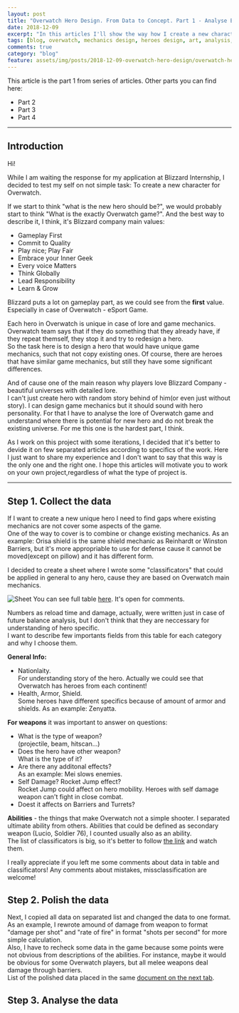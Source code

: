 ```yaml
---
layout: post
title: "Overwatch Hero Design. From Data to Concept. Part 1 - Analyse Existing Universe. "
date: 2018-12-09
excerpt: "In this articles I'll show the way how I create a new character for Overwatch Game, starting from Analysis of existing heroes and ending with Concept Art."
tags: [blog, overwatch, mechanics design, heroes design, art, analysis, game mechanics]
comments: true
category: "blog"
feature: assets/img/posts/2018-12-09-overwatch-hero-design/overwatch-hero-design.jpg
---
```


This article is the part 1 from series of articles. Other parts you can find here:  
* Part 2
* Part 3
* Part 4

---

## Introduction

Hi!

While I am waiting the response for my application at Blizzard Internship, I decided to test my self on not simple task: To create a new character for Overwatch.

If we start to think "what is the new hero should be?", we would probably start to think "What is the exactly Overwatch game?". And the best way to describe it, I think, it's Blizzard company main values:    
* Gameplay First
* Commit to Quality
* Play nice; Play Fair
* Embrace your Inner Geek
* Every voice Matters
* Think Globally
* Lead Responsibility
* Learn & Grow

Blizzard puts a lot on gameplay part, as we could see from the **first** value. Especially in case of Overwatch - eSport Game. 

Each hero in Overwatch is unique in case of lore and game mechanics. Overwatch team says that if they do something that they already have, if they repeat themself, they stop it and try to redesign a hero.   
So the task here is to design a hero that would have unique game mechanics, such that not copy existing ones. Of course, there are heroes that have similar game mechanics, but still they have some significant differences. 

And of cause one of the main reason why players love Blizzard Company - beautiful universes with detailed lore.  
I can't just create hero with random story behind of him(or even just without story). I can design game mechanics but it should sound with hero personality. For that I have to analyse the lore of Overwatch game and understand where there is potential for new hero and do not break the existing universe. For me this one is the hardest part, I think. 

As I work on this project with some iterations, I decided that it's better to devide it on few separated articles according to specifics of the work. Here I just want to share my experience and I don't want to say that this way is the only one and the right one. I hope this articles will motivate you to work on your own project,regardless of what the type of project is.

---

## Step 1. Collect the data

If I want to create a new unique hero I need to find gaps where existing mechanics are not cover some aspects of the game.  
One of the way to cover is to combine or change existing mechanics. As an example: Orisa shield is the same shield mechanic as Reinhardt or Winston Barriers, but it's more appropriable to use for defense cause it cannot be moved(except on pillow) and it has different form. 

I decided to create a sheet where I wrote some "classificators" that could be applied in general to any hero, cause they are based on Overwatch main mechanics. 

![Sheet]({{site.url}}/assets/img/posts/2018-12-09-overwatch-hero-design/sheet.png)
You can see full table [here](https://docs.google.com/spreadsheets/d/11GB4vKp-qF9D0RS1AVS1t99CDyXh7snyeycLcydJO7Q/edit?usp=sharing). It's open for comments.

Numbers as reload time and damage, actually, were written just in case of future balance analysis, but I don't think that they are neccessary for understanding of hero specific.   
I want to describe few importants fields from this table for each category and why I choose them.

**General Info:**   
* Nationlaity.  
For understanding story of the hero. Actually we could see that Overwatch has heroes from each continent! 
* Health, Armor, Shield.    
Some heroes have different specifics because of amount of armor and shields. As an example: Zenyatta.


**For weapons** it was important to answer on questions:    
* What is the type of weapon?   
(projectile, beam, hitscan...)
* Does the hero have other weapon?  
What is the type of it?
* Are there any additonal effects?  
As an example: Mei slows enemies.
* Self Damage? Rocket Jump effect?  
 Rocket Jump could affect on hero mobility. Heroes with self damage weapon can't fight in close combat.
* Doest it affects on Barriers and Turrets?

**Abilities** - the things that make Overwatch not a simple shooter. I separated ultimate ability from others. Abilities that could be defined as secondary weapon (Lucio, Soldier 76), I counted usually also as an ability.   
The list of classificators is big, so it's better to follow [the link](https://docs.google.com/spreadsheets/d/11GB4vKp-qF9D0RS1AVS1t99CDyXh7snyeycLcydJO7Q/edit?usp=sharing) and watch them.

I really appreciate if you left me some comments about data in table and classificators! Any comments about mistakes, missclassification are welcome!

## Step 2. Polish the data

Next, I copied all data on separated list and changed the data to one format. As an example, I rewrote amound of damage from weapon to format "damage per shot" and "rate of fire" in format "shots per second" for more simple calculation.   
Also, I have to recheck some data in the game because some points were not obvious from descriptions of the abilities. For instance, maybe it would be obvious for some Overwatch players, but all melee weapons deal damage through barriers.   
List of the polished data placed in the same [document on the next tab](https://docs.google.com/spreadsheets/d/11GB4vKp-qF9D0RS1AVS1t99CDyXh7snyeycLcydJO7Q/edit#gid=1217646002).   

## Step 3. Analyse the data





